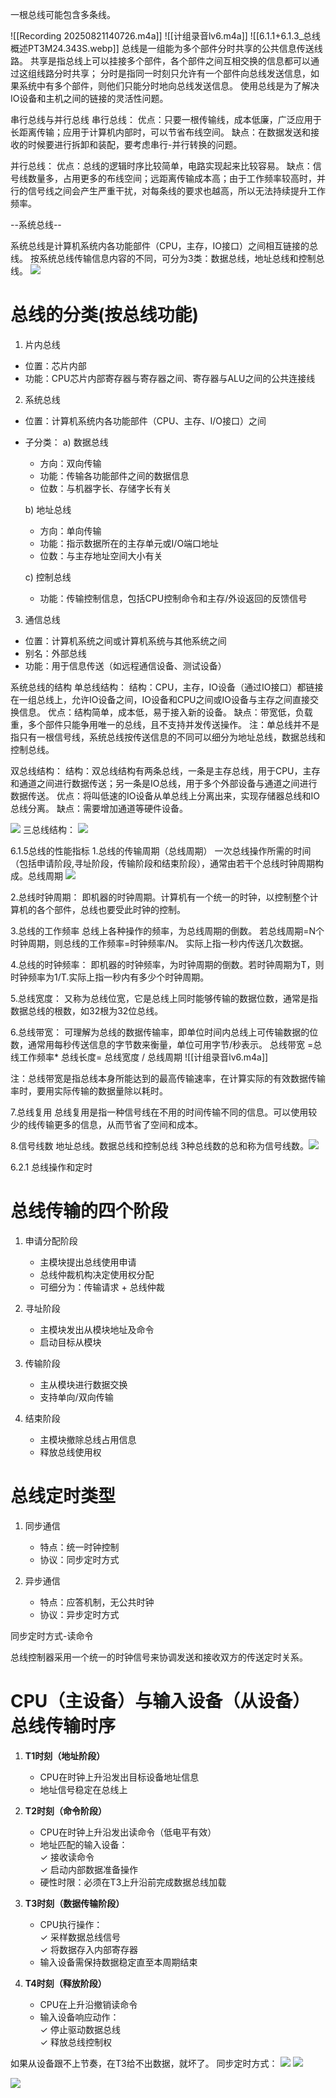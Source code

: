 一根总线可能包含多条线。

![[Recording 20250821140726.m4a]]
![[计组录音lv6.m4a]]
![[6.1.1+6.1.3_总线概述PT3M24.343S.webp]]
总线是一组能为多个部件分时共享的公共信息传送线路。
共享是指总线上可以挂接多个部件，各个部件之间互相交换的信息都可以通过这组线路分时共享；
分时是指同一时刻只允许有一个部件向总线发送信息，如果系统中有多个部件，则他们只能分时地向总线发送信息。
使用总线是为了解决IO设备和主机之间的链接的灵活性问题。

串行总线与并行总线
串行总线：
优点：只要一根传输线，成本低廉，广泛应用于长距离传输；应用于计算机内部时，可以节省布线空间。
缺点：在数据发送和接收的时候要进行拆卸和装配，要考虑串行-并行转换的问题。

并行总线：
优点：总线的逻辑时序比较简单，电路实现起来比较容易。
缺点：信号线数量多，占用更多的布线空间；远距离传输成本高；由于工作频率较高时，并行的信号线之间会产生严重干扰，对每条线的要求也越高，所以无法持续提升工作频率。

--系统总线--

系统总线是计算机系统内各功能部件（CPU，主存，IO接口）之间相互链接的总线。
按系统总线传输信息内容的不同，可分为3类：数据总线，地址总线和控制总线。
![](https://img.cdn1.vip/i/689ef4eca21f6_1755247852.webp)


# 总线的分类(按总线功能)

1. 片内总线
- 位置：芯片内部
- 功能：CPU芯片内部寄存器与寄存器之间、寄存器与ALU之间的公共连接线

2. 系统总线
- 位置：计算机系统内各功能部件（CPU、主存、I/O接口）之间
- 子分类：
  a) 数据总线
  - 方向：双向传输
  - 功能：传输各功能部件之间的数据信息
  - 位数：与机器字长、存储字长有关
  
  b) 地址总线
  - 方向：单向传输
  - 功能：指示数据所在的主存单元或I/O端口地址
  - 位数：与主存地址空间大小有关
  
  c) 控制总线
  - 功能：传输控制信息，包括CPU控制命令和主存/外设返回的反馈信号

3. 通信总线
- 位置：计算机系统之间或计算机系统与其他系统之间
- 别名：外部总线
- 功能：用于信息传送（如远程通信设备、测试设备）


系统总线的结构
单总线结构：
结构：CPU，主存，IO设备（通过IO接口）都链接在一组总线上，允许IO设备之间，IO设备和CPU之间或IO设备与主存之间直接交换信息。
优点：结构简单，成本低，易于接入新的设备。
缺点：带宽低，负载重，多个部件只能争用唯一的总线，且不支持并发传送操作。
注：单总线并不是指只有一根信号线，系统总线按传送信息的不同可以细分为地址总线，数据总线和控制总线。

双总线结构：
结构：双总线结构有两条总线，一条是主存总线，用于CPU，主存和通道之间进行数据传送；另一条是IO总线，用于多个外部设备与通道之间进行数据传送。
优点：将叫低速的IO设备从单总线上分离出来，实现存储器总线和IO总线分离。
缺点：需要增加通道等硬件设备。

![](https://img.cdn1.vip/i/689ef4ecc73b7_1755247852.webp)
三总线结构：
![](https://img.cdn1.vip/i/689ef4ecbb419_1755247852.webp)


6.1.5总线的性能指标
1.总线的传输周期（总线周期）
一次总线操作所需的时间（包括申请阶段,寻址阶段，传输阶段和结束阶段），通常由若干个总线时钟周期构成。总线周期
![](https://img.cdn1.vip/i/689ef4ece4a10_1755247852.webp)


2.总线时钟周期：
即机器的时钟周期。计算机有一个统一的时钟，以控制整个计算机的各个部件，总线也要受此时钟的控制。

3.总线的工作频率
总线上各种操作的频率，为总线周期的倒数。
若总线周期=N个时钟周期，则总线的工作频率=时钟频率/N。
实际上指一秒内传送几次数据。

4.总线的时钟频率：
即机器的时钟频率，为时钟周期的倒数。若时钟周期为T，则时钟频率为1/T.实际上指一秒内有多少个时钟周期。

5.总线宽度：
又称为总线位宽，它是总线上同时能够传输的数据位数，通常是指数据总线的根数，如32根为32位总线。

6.总线带宽：
可理解为总线的数据传输率，即单位时间内总线上可传输数据的位数，通常用每秒传送信息的字节数来衡量，单位可用字节/秒表示。
总线带宽 =总线工作频率* 总线长度= 总线宽度 / 总线周期
![[计组录音lv6.m4a]]

注：总线带宽是指总线本身所能达到的最高传输速率，在计算实际的有效数据传输率时，要用实际传输的数据量除以耗时。

7.总线复用
总线复用是指一种信号线在不用的时间传输不同的信息。可以使用较少的线传输更多的信息，从而节省了空间和成本。

8.信号线数
地址总线。数据总线和控制总线 3种总线数的总和称为信号线数。![](https://img.cdn1.vip/i/689ef5dd51506_1755248093.webp)

6.2.1 总线操作和定时
# 总线传输的四个阶段

1. 申请分配阶段  
   - 主模块提出总线使用申请  
   - 总线仲裁机构决定使用权分配  
   - 可细分为：传输请求 + 总线仲裁  

2. 寻址阶段  
   - 主模块发出从模块地址及命令  
   - 启动目标从模块  

3. 传输阶段  
   - 主从模块进行数据交换  
   - 支持单向/双向传输  

4. 结束阶段  
   - 主模块撤除总线占用信息  
   - 释放总线使用权  

# 总线定时类型  
1. 同步通信  
   - 特点：统一时钟控制  
   - 协议：同步定时方式  

2. 异步通信  
   - 特点：应答机制，无公共时钟  
   - 协议：异步定时方式  


同步定时方式-读命令

总线控制器采用一个统一的时钟信号来协调发送和接收双方的传送定时关系。
# CPU（主设备）与输入设备（从设备）总线传输时序

1. **T1时刻（地址阶段）**  
   - CPU在时钟上升沿发出目标设备地址信息  
   - 地址信号稳定在总线上

2. **T2时刻（命令阶段）**  
   - CPU在时钟上升沿发出读命令（低电平有效）  
   - 地址匹配的输入设备：  
     ✓ 接收读命令  
     ✓ 启动内部数据准备操作  
   - 硬性时限：必须在T3上升沿前完成数据总线加载

3. **T3时刻（数据传输阶段）**  
   - CPU执行操作：  
     ✓ 采样数据总线信号  
     ✓ 将数据存入内部寄存器  
   - 输入设备需保持数据稳定直至本周期结束

4. **T4时刻（释放阶段）**  
   - CPU在上升沿撤销读命令  
   - 输入设备响应动作：  
     ✓ 停止驱动数据总线  
     ✓ 释放总线控制权  

如果从设备跟不上节奏，在T3给不出数据，就坏了。
同步定时方式：
![](https://img.cdn1.vip/i/689ef5db27eb8_1755248091.webp)
![](https://img.cdn1.vip/i/689ef5db40da9_1755248091.webp)

![](https://img.cdn1.vip/i/689ef5e1a333f_1755248097.webp)
